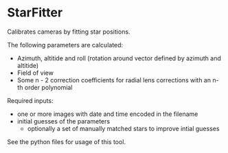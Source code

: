 # StarFitter
Calibrates cameras by fitting star positions.

The following parameters are calculated:
- Azimuth, altitide and roll (rotation around vector defined by azimuth and altitide)
- Field of view
- Some n - 2 correction coefficients for radial lens corrections with an n-th order polynomial

Required inputs:
- one or more images with date and time encoded in the filename
- initial guesses of the parameters
  - optionally a set of manually matched stars to improve intial guesses

See the python files for usage of this tool.
